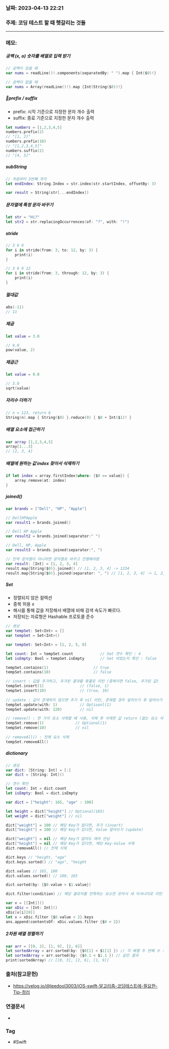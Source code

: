 ### 날짜: 2023-04-13 22:21

### 주제:  코딩 테스트 할 때 헷갈리는 것들
---
### 메모: 
##### 공백 (x, o) 숫자를 배열로 입력 받기
~~~ swift 
// 공백이 있을 때 
var nums = readLine()!.components(separatedBy: " ").map { Int($0)!}

// 공백이 없을 때
var nums = Array(readLine()!).map {Int(String($0))!}
~~~
##### prefix / suffix
- prefix: 시작 기준으로 지정한 문자 개수 출력 
- suffix: 종료 기준으로 지정한 문자 개수 출력 
~~~ swift 
let numbers = [1,2,3,4,5]
numbers.prefix(2)
// "[1, 2]" 
numbers.prefix(10)
// "[1,2,3,4,5]"
numbers.suffix(2)
// "[4, 5]"
~~~
##### subString 
~~~ swift 
// 처음부터 3번째 까지 
let endIndex: String.Index = str.index(str.startIndex, offsetBy: 3)

var result = String(str[...endIndex])
~~~
##### 문자열에 특정 문자 바꾸기 
~~~ swift
let str = "Hi?"
let str2 = str.replacingOccurrences(of: "?", with: "!")
~~~
##### stride
```swift
// 3 6 9
for i in stride(from: 3, to: 12, by: 3) {
    print(i)
}

// 3 6 9 12
for i in stride(from: 3, through: 12, by: 3) {
    print(i)
}
```
##### 절대값 
~~~ swift
abs(-11)
// 11
~~~
##### 제곱 
```swift
let value = 3.0 

// 9.0
pow(value, 2) 
```
##### 제곱근 
```swift
let value = 9.0

// 3.0
sqrt(value) 
```
##### 자리수 더하기 
~~~ swift 
// n = 123, return 6
String(n).map { String($0) }.reduce(0) { $0 + Int($1)! }
~~~
##### 배열 요소에 접근하기
~~~ swift 
var array [1,2,3,4,5]
array[1...3]
// [2, 3, 4]
~~~
##### 배열에 원하는 값 index 찾아서 삭제하기 
~~~ swift 
if let index = array.firstIndex(where: {$0 == value}) { 
	array.remove(at: index)
}
~~~
##### joined()
```swift
var brands = ["Dell", "HP", "Apple"]

// DellHPApple
var result1 = brands.joined()

// Dell HP Apple
var result2 = brands.joined(separator:" ")

// Dell, HP, Apple
var result3 = brands.joined(separator:", ")

// 만약 문자열이 아니라면 문자열로 바꾸고 진행해야함
var result: [Int] = [1, 2, 3, 4]
result.map{String($0)}.joined() // [1, 2, 3, 4] -> 1234
result.map{String($0)}.joined(separator: ", ") // [1, 2, 3, 4] -> 1, 2, 3, 4
```
##### Set
- 정렬되지 않은 컬렉션 
- 중복 허용 x 
- 해시를 통해 값을 저장해서 배열에 비해 검색 속도가 빠르다. 
- 저장되는 자료형은 Hashable 프로토콜 준수
```swift
// 생성
var tempSet: Set<Int> = []
var tempSet = Set<Int>()

var tempSet: Set<Int> = [1, 2, 5, 0]

let count: Int = tempSet.count            // Set 갯수 확인 : 4
let isEmpty: Bool = tempSet.isEmpty       // Set 비었는지 확인 : false

tempSet.contains(1)                    // true
tempSet.contains(10)                   // false

// insert : 값을 추가하고, 추가된 결과를 튜플로 리턴 (중복이면 false, 추가된 값)
tempSet.insert(1)                // (false, 1)
tempSet.insert(10)               // (true, 10)
 
// update : 값이 존재하지 않으면 추가 후 nil 리턴, 존재할 경우 덮어쓰기 후 덮어쓰기 전 값 리턴
tempSet.update(with: 1)          // Optioanl(1)
tempSet.update(with: 120)        // nil

// remove() : 한 가지 요소 삭제할 때 사용, 삭제 후 삭제한 값 return (없는 요소 삭제 시 nil 리턴)
tempSet.remove(1)              // Optional(1)
tempSet.remove(10)             // nil
 
// removeAll() : 전체 요소 삭제
tempSet.removeAll()  
```
##### dictionary
```swift
// 생성
var dict: [String: Int] = [:]  
var dict = [String: Int]()

// 갯수 확인
let count: Int = dict.count
let isEmpty: Bool = dict.isEmpty

var dict = ["height": 165, "age" : 100]

let height = dict["height"] // Optional(165)
let weight = dict["weight"] // nil

dict["weight"] = 100 // 해당 Key가 없다면, 추가 (insert)
dict["height"] = 200 // 해당 Key가 있다면, Value 덮어쓰기 (update)                                

dict["weight"] = nil // 해당 Key가 없어도 에러 안남
dict["height"] = nil // 해당 Key가 있다면, 해당 Key-Value 삭제
dict.removeAll() // 전체 삭제

dict.keys // "height, "age"
dict.keys.sorted() // "age", "height

dict.values // 165, 100
dict.values.sorted() // 100, 165

dict.sorted(by: {$0.value > $1.value})

dict.filter(condition) // 해당 클로저를 만족하는 요소만 모아서 새 딕셔너리로 리턴 

var v = [[Int]]()
var xDic = [Int: Int]()
xDic[v[i][0]]
let x = xDic.filter {$0.value < 2}.keys
ans.append(contentsOf: xDic.values.filter {$0 < 2})
```
##### 2차원 배열 정렬하기
```swift
var arr = [[0, 3], [1, 9], [2, 6]]
let sortedArray = arr.sorted(by: {$0[1] < $1[1] }) // 각 배열 두 번째 수 기준으로 오름차순
let sortedArray = arr.sorted(by: {$0.1 < $1.1 }) // 같은 결과
print(sortedArray) // [[0, 3], [2, 6], [1, 9]]
```

### 출처(참고문헌) 
- https://velog.io/@leedool3003/iOS-swift-알고리즘-코딩테스트에-필요한-Tip-정리

### 연결문서 
- 

### Tag
- #Swift 